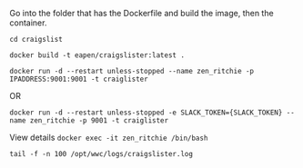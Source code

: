 Go into the folder that has the Dockerfile and build the image, then the
container.

`cd craigslist`

`docker build -t eapen/craigslister:latest .`

`docker run -d --restart unless-stopped --name zen_ritchie -p IPADDRESS:9001:9001 -t craiglister`

OR

`docker run -d --restart unless-stopped -e SLACK_TOKEN={SLACK_TOKEN} --name zen_ritchie -p 9001 -t craiglister`


View details
`docker exec -it zen_ritchie /bin/bash`

`tail -f -n 100 /opt/wwc/logs/craigslister.log`
